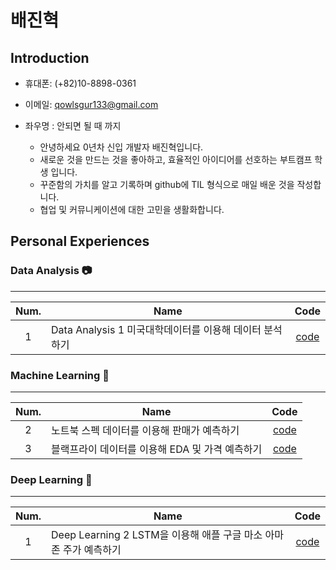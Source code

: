 # 배진혁


## Introduction
* 휴대폰: (+82)10-8898-0361
* 이메일: qowlsgur133@gmail.com
* 좌우명 : 안되면 될 때 까지

  * 안녕하세요 0년차 신입 개발자 배진혁입니다.
  * 새로운 것을 만드는 것을 좋아하고, 효율적인 아이디어를 선호하는 부트캠프 학생 입니다.
  * 꾸준함의 가치를 알고 기록하며 github에 TIL 형식으로 매일 배운 것을 작성합니다.
  * 협업 및 커뮤니케이션에 대한 고민을 생활화합니다.


## Personal Experiences

### Data Analysis :camera:
-----

| Num.|Name         |Code|
|:---:|---|:---:|
| 1 | Data Analysis 1 미국대학데이터를 이용해 데이터 분석하기 |[code](https://github.com/jinhyukbae/soloproject/blob/main/Data_Science/%EB%8C%80%ED%95%99%EC%A0%84%EA%B3%B5%EB%8D%B0%EC%9D%B4%ED%84%B0%EB%B6%84%EC%84%9D.ipynb)|

### Machine Learning :floppy_disk:
-----

| Num.|Name         |Code|
|:---:|---|:---:|
| 2 | 노트북 스펙 데이터를 이용해 판매가 예측하기 |[code](https://github.com/jinhyukbae/soloproject/blob/main/Data_Science/%EC%9C%A0%EB%9F%BD%EB%85%B8%ED%8A%B8%EB%B6%81%EB%8D%B0%EC%9D%B4%ED%84%B0.ipynb)|
| 3 | 블랙프라이 데이터를 이용해 EDA 및 가격 예측하기 |[code](https://github.com/jinhyukbae/soloproject/blob/main/Data_Science/%EB%B8%94%EB%9E%99%ED%94%84%EB%9D%BC%EC%9D%B4%EB%8D%B0%EC%9D%B4%EB%B6%84%EC%84%9D.ipynb)|





### Deep Learning :satellite:
-----

| Num.|Name         |Code|
|:---:|---|:---:|
| 1 | Deep Learning 2 LSTM을 이용해 애플 구글 마소 아마존 주가 예측하기 |[code](https://github.com/jinhyukbae/soloproject/blob/main/Data_Science/%EB%AF%B8%EA%B5%AD%20%EA%B8%B0%EC%88%A0%EC%A3%BC%20%EB%B6%84%EC%84%9D.ipynb)|




